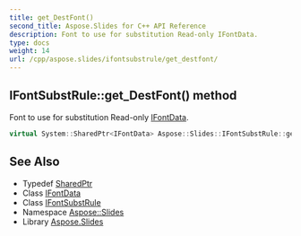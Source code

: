 ```yaml
---
title: get_DestFont()
second_title: Aspose.Slides for C++ API Reference
description: Font to use for substitution Read-only IFontData.
type: docs
weight: 14
url: /cpp/aspose.slides/ifontsubstrule/get_destfont/
---
```

## IFontSubstRule::get_DestFont() method


Font to use for substitution Read-only [IFontData](../../ifontdata/).

```cpp
virtual System::SharedPtr<IFontData> Aspose::Slides::IFontSubstRule::get_DestFont()=0
```

## See Also

* Typedef [SharedPtr](../../system/sharedptr/)
* Class [IFontData](../ifontdata/)
* Class [IFontSubstRule](./)
* Namespace [Aspose::Slides](../)
* Library [Aspose.Slides](../../)